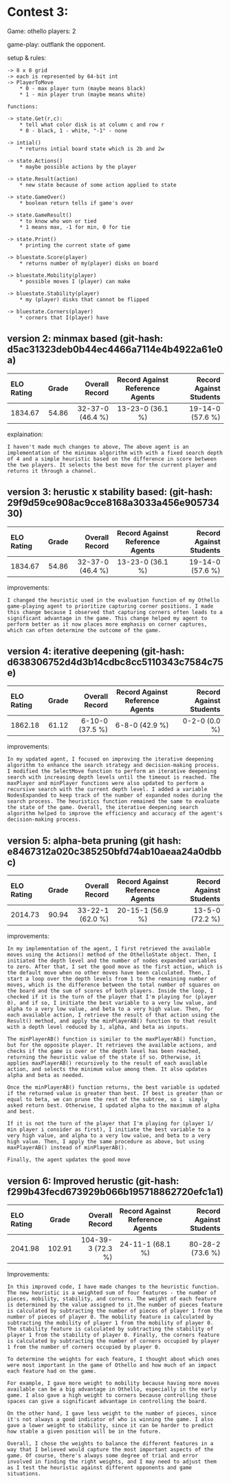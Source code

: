 # Contest 3:

Game: othello
players: 2

game-play: outflank the opponent.

setup & rules:

	-> 8 x 8 grid
	-> each is represented by 64-bit int
	-> PlayerToMove 
	 	* 0 - max player turn (maybe means black)
		* 1 - min player trun (maybe means white)
	
	functions:

	-> state.Get(r,c): 
		* tell what color disk is at column c and row r
		* 0 - black, 1 - white, "-1" - none

	-> intial() 
		* returns intial board state which is 2b and 2w
	
	-> state.Actions()
		* maybe possible actions by the player

	-> state.Result(action)
		* new state because of some action applied to state
	
	-> state.GameOver()
		* boolean return tells if game's over
	
	-> state.GameResult()
		* to know who won or tied
		* 1 means max, -1 for min, 0 for tie

	-> state.Print()
		* printing the current state of game
	
	-> bluestate.Score(player)
		* returns number of my(player) disks on board

	-> bluestate.Mobility(player)
		* possible moves I (player) can make

	-> bluestate.Stability(player)
		* my (player) disks that cannot be flipped

	-> bluestate.Corners(player)
		* corners that I(player) have

## version 2: minmax based (git-hash: d5ac31323deb0b44ec4466a7114e4b4922a61e0a)

| ELO Rating | Grade | Overall Record	| Record Against Reference Agents	| Record Against Students |
| :--- | :---: | ---: | :---: | ---: |
| 1834.67 |	54.86 |	32-37-0 (46.4 %) |	13-23-0 (36.1 %) |	19-14-0 (57.6 %) |

explaination:
	
  	I haven't made much changes to above, The above agent is an implementation of the minimax algorithm with with a fixed search depth of 4 and a simple heuristic based on the difference in score between the two players. It selects the best move for the current player and returns it through a channel.


## version 3: herustic x stability based: (git-hash: 29f9d59ce908ac9cce8168a3033a456e90573430)

| ELO Rating | Grade | Overall Record	| Record Against Reference Agents	| Record Against Students |
| :--- | :---: | ---: | :---: | ---: |
| 1834.67 |	54.86 |	32-37-0 (46.4 %) |	13-23-0 (36.1 %) |	19-14-0 (57.6 %) |

improvements:

	I changed the heuristic used in the evaluation function of my Othello game-playing agent to prioritize capturing corner positions. I made this change because I observed that capturing corners often leads to a significant advantage in the game. This change helped my agent to perform better as it now places more emphasis on corner captures, which can often determine the outcome of the game.


## version 4: iterative deepening (git-hash: d638306752d4d3b14cdbc8cc5110343c7584c75e)

| ELO Rating | Grade | Overall Record	| Record Against Reference Agents	| Record Against Students |
| :--- | :---: | ---: | :---: | ---: |
| 1862.18	| 61.12	| 6-10-0 (37.5 %)	| 6-8-0 (42.9 %)	| 0-2-0 (0.0 %)|


improvements:

	In my updated agent, I focused on improving the iterative deepening algorithm to enhance the search strategy and decision-making process. I modified the SelectMove function to perform an iterative deepening search with increasing depth levels until the timeout is reached. The maxPlayer and minPlayer functions were also updated to perform a recursive search with the current depth level. I added a variable NodesExpanded to keep track of the number of expanded nodes during the search process. The heuristics function remained the same to evaluate the state of the game. Overall, the iterative deepening search algorithm helped to improve the efficiency and accuracy of the agent's decision-making process.



## version 5: alpha-beta pruning (git hash: e8467312a020c385250bfd74ab10aeaa24a0dbbc)

| ELO Rating | Grade | Overall Record	| Record Against Reference Agents	| Record Against Students |
| :--- | :---: | ---: | :---: | ---: |
| 2014.73	| 90.94	| 33-22-1 (62.0 %)	| 20-15-1 (56.9 %)	| 13-5-0 (72.2 %) | 

improvements:
	
  

	In my implementation of the agent, I first retrieved the available moves using the Actions() method of the OthelloState object. Then, I initiated the depth level and the number of nodes expanded variables to zero. After that, I set the good move as the first action, which is the default move when no other moves have been calculated. Then, I start a loop over the depth levels from 1 to the remaining number of moves, which is the difference between the total number of squares on the board and the sum of scores of both players. Inside the loop, I checked if it is the turn of the player that I'm playing for (player 0), and if so, I initiate the best variable to a very low value, and alpha to a very low value, and beta to a very high value. Then, for each available action, I retrieve the result of that action using the Result() method, and apply the minPlayerAB() function to that result with a depth level reduced by 1, alpha, and beta as inputs.

	The minPlayerAB() function is similar to the maxPlayerAB() function, but for the opposite player. It retrieves the available actions, and checks if the game is over or the depth level has been reached, returning the heuristic value of the state if so. Otherwise, it applies maxPlayerAB() recursively to the result of each available action, and selects the minimum value among them. It also updates alpha and beta as needed.

	Once the minPlayerAB() function returns, the best variable is updated if the returned value is greater than best. If best is greater than or equal to beta, we can prune the rest of the subtree, so i  simply asked return best. Otherwise, I updated alpha to the maximum of alpha and best.

	If it is not the turn of the player that I'm playing for (player 1/ min player i consider as first), I initiate the best variable to a very high value, and alpha to a very low value, and beta to a very high value. Then, I apply the same procedure as above, but using maxPlayerAB() instead of minPlayerAB().

	Finally, the agent updates the good move


## version 6: Improved herustic (git-hash: f299b43fecd673929b066b195718862720efc1a1)

| ELO Rating | Grade | Overall Record	| Record Against Reference Agents	| Record Against Students |
| :--- | :---: | ---: | :---: | ---: |
| 2041.98 | 102.91	| 104-39-3 (72.3 %)	| 24-11-1 (68.1 %)	| 80-28-2 (73.6 %) |


Improvements:
	

	In this improved code, I have made changes to the heuristic function. The new heuristic is a weighted sum of four features - the number of pieces, mobility, stability, and corners. The weight of each feature is determined by the value assigned to it.The number of pieces feature is calculated by subtracting the number of pieces of player 1 from the number of pieces of player 0. The mobility feature is calculated by subtracting the mobility of player 1 from the mobility of player 0. The stability feature is calculated by subtracting the stability of player 1 from the stability of player 0. Finally, the corners feature is calculated by subtracting the number of corners occupied by player 1 from the number of corners occupied by player 0.

	To determine the weights for each feature, I thought about which ones were most important in the game of Othello and how much of an impact each feature had on the game.

	For example, I gave more weight to mobility because having more moves available can be a big advantage in Othello, especially in the early game. I also gave a high weight to corners because controlling those spaces can give a significant advantage in controlling the board.

	On the other hand, I gave less weight to the number of pieces, since it's not always a good indicator of who is winning the game. I also gave a lower weight to stability, since it can be harder to predict how stable a given position will be in the future.

	Overall, I chose the weights to balance the different features in a way that I believed would capture the most important aspects of the game. Of course, there's always some degree of trial and error involved in finding the right weights, and I may need to adjust them as I test the heuristic against different opponents and game situations.


